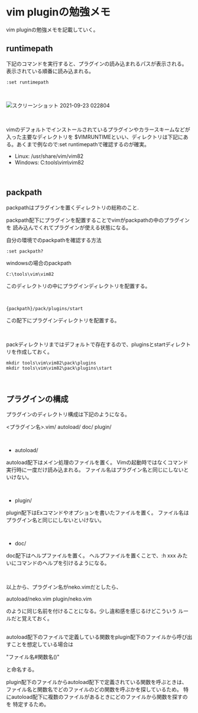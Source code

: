 # vim pluginの勉強メモ

vim pluginの勉強メモを記載していく。

## runtimepath

下記のコマンドを実行すると、プラグインの読み込まれるパスが表示される。
表示されている順番に読み込まれる。

```
:set runtimepath
```

<br />

![スクリーンショット 2021-09-23 022804](https://user-images.githubusercontent.com/43819429/134392447-0fa86e12-82c8-40a2-ac5f-d0b6b4158b20.png)

<br />

vimのデフォルトでインストールされているプラグインやカラースキームなどが入った主要なディレクトリを
$VIMRUNTIMEといい、ディレクトリは下記にある。あくまで例なので:set runtimepathで確認するのが確実。

- Linux: /usr/share/vim/vim82
- Windows: C:tools\vim\vim82

<br />


## packpath

packpathはプラグインを置くディレクトリの総称のこと.

packpath配下にプラグインを配置することでvimがpackpathの中のプラグインを
読み込んでくれてプラグインが使える状態になる。

自分の環境でのpackpathを確認する方法

```
:set packpath?
```

windowsの場合のpackpath

```
C:\tools\vim\vim82
```

このディレクトリの中にプラグインディレクトリを配置する。

<br />

```
{packpath}/pack/plugins/start 
```

この配下にプラグインディレクトリを配置する。

<br />

packディレクトリまではデフォルトで存在するので、pluginsとstartディレクトリを作成しておく。

```
mkdir tools\vim\vim82\pack\plugins
mkdir tools\vim\vim82\pack\plugins\start
```

<br />

## プラグインの構成

プラグインのディレクトリ構成は下記のようになる。

<プラグイン名>.vim/
  autoload/
  doc/
  plugin/
  
<br />

- autoload/

autoload配下はメイン処理のファイルを置く。
Vimの起動時ではなくコマンド実行時に一度だけ読み込まれる。
ファイル名はプラグイン名と同じにしないといけない。

<br />

- plugin/

plugin配下はExコマンドやオプションを書いたファイルを置く。
ファイル名はプラグイン名と同じにしないといけない。

<br />

- doc/

doc配下はヘルプファイルを置く。
ヘルプファイルを置くことで、:h xxx みたいにコマンドのヘルプを引けるようになる。

<br />

以上から、プラグイン名がneko.vimだとしたら、

autoload/neko.vim
plugin/neko.vim

のように同じ名前を付けることになる。少し違和感を感じるけどこういう
ルールだと覚えておく。

## 

autoload配下のファイルで定義している関数をplugin配下のファイルから呼び出すことを想定している場合は

"ファイル名#関数名()"

と命名する。

plugin配下のファイルからautoload配下で定義されている関数を呼ぶときは、
ファイル名と関数名でどのファイルのどの関数を呼ぶかを探しているため。
特にautoload配下に複数のファイルがあるときにどのファイルから関数を探すのを
特定するため。
